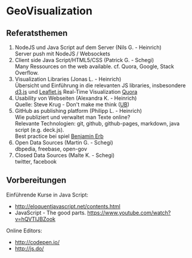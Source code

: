 GeoVisualization
================

## Referatsthemen

1. NodeJS und Java Script auf dem Server (Nils G. - Heinrich)  
   Server push mit NodeJS / Websockets
2. Client side Java Script/HTML5/CSS (Patrick G. - Schegi)  
   Many Ressources on the web available. cf. Quora, Google, Stack Overflow.
3. Visualization Libraries (Jonas L. - Heinrich)  
   Übersicht und Einführung in die relevanten JS libraries, insbesondere [d3.js](http://d3js.org) und [Leaflet.js](http://leafletjs.com/)
   Real-Time Visualization [Quora](http://www.quora.com/What-s-a-good-real-time-data-visualization-framework)
4. Usability von Webseiten (Alexandra K. - Heinrich)  
   Quelle: Steve Krug - Don't make me think ([UB](http://aleph1.uni-koblenz.de/F?func=find-b&find_code=WRD&request=make+me+think))
5. GitHub as publishing platform  (Philipp L. - Heinrich)  
   Wie publiziert und verwaltet man Texte online?  
   Relevante Technologien: git, github, github-pages, markdown, java script (e.g. deck.js).  
   Best practice bei spiel [Benjamin Erb](http://berb.github.io/diploma-thesis/)
6. Open Data Sources (Martin G. - Schegi)  
   dbpedia, freebase, open-gov
7. Closed Data Sources (Malte K. - Schegi)  
   twitter, facebook 

## Vorbereitungen

Einführende Kurse in Java Script:
* http://eloquentjavascript.net/contents.html
* JavaScript - The good parts. https://www.youtube.com/watch?v=hQVTIJBZook

Online Editors:
* http://codepen.io/
* http://js.do/
